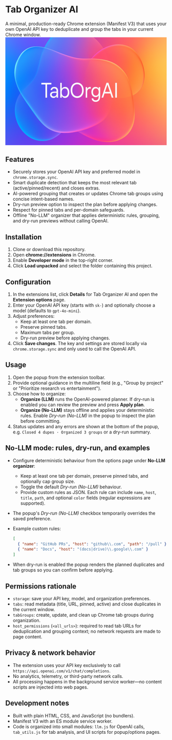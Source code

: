 # Tab Organizer AI

A minimal, production-ready Chrome extension (Manifest V3) that uses your own OpenAI API key to deduplicate and group the tabs in your current Chrome window.
![Alt text](/TabOrgAI.png)

## Features

- Securely stores your OpenAI API key and preferred model in `chrome.storage.sync`.
- Smart duplicate detection that keeps the most relevant tab (active/pinned/recent) and closes extras.
- AI-powered grouping that creates or updates Chrome tab groups using concise intent-based names.
- Dry-run preview option to inspect the plan before applying changes.
- Respect for pinned tabs and per-domain safeguards.
- Offline "No-LLM" organizer that applies deterministic rules, grouping, and dry-run previews without calling OpenAI.

## Installation

1. Clone or download this repository.
2. Open **chrome://extensions** in Chrome.
3. Enable **Developer mode** in the top-right corner.
4. Click **Load unpacked** and select the folder containing this project.

## Configuration

1. In the extensions list, click **Details** for Tab Organizer AI and open the **Extension options** page.
2. Enter your OpenAI API key (starts with `sk-`) and optionally choose a model (defaults to `gpt-4o-mini`).
3. Adjust preferences:
   - Keep at least one tab per domain.
   - Preserve pinned tabs.
   - Maximum tabs per group.
   - Dry-run preview before applying changes.
4. Click **Save changes**. The key and settings are stored locally via `chrome.storage.sync` and only used to call the OpenAI API.

## Usage

1. Open the popup from the extension toolbar.
2. Provide optional guidance in the multiline field (e.g., "Group by project" or "Prioritize research vs entertainment").
3. Choose how to organize:
   - **Organize (LLM)** runs the OpenAI-powered planner. If dry-run is enabled you can review the preview and press **Apply plan**.
   - **Organize (No-LLM)** stays offline and applies your deterministic rules. Enable *Dry-run (No-LLM)* in the popup to inspect the plan before committing.
4. Status updates and any errors are shown at the bottom of the popup, e.g. `Closed 4 dupes · Organized 3 groups` or a dry-run summary.

## No-LLM mode: rules, dry-run, and examples

- Configure deterministic behaviour from the options page under **No-LLM organizer**:
  - Keep at least one tab per domain, preserve pinned tabs, and optionally cap group size.
  - Toggle the default *Dry-run (No-LLM)* behaviour.
  - Provide custom rules as JSON. Each rule can include `name`, `host`, `title`, `path`, and optional `color` fields (regular expressions are supported).
- The popup's *Dry-run (No-LLM)* checkbox temporarily overrides the saved preference.
- Example custom rules:

  ```json
  [
    { "name": "GitHub PRs", "host": "github\\.com", "path": "/pull" },
    { "name": "Docs", "host": "(docs|drive)\\.google\\.com" }
  ]
  ```

- When dry-run is enabled the popup renders the planned duplicates and tab groups so you can confirm before applying.

## Permissions rationale

- `storage`: save your API key, model, and organization preferences.
- `tabs`: read metadata (title, URL, pinned, active) and close duplicates in the current window.
- `tabGroups`: create, update, and clean up Chrome tab groups during organization.
- `host_permissions` (`<all_urls>`): required to read tab URLs for deduplication and grouping context; no network requests are made to page content.

## Privacy & network behavior

- The extension uses your API key exclusively to call `https://api.openai.com/v1/chat/completions`.
- No analytics, telemetry, or third-party network calls.
- All processing happens in the background service worker—no content scripts are injected into web pages.

## Development notes

- Built with plain HTML, CSS, and JavaScript (no bundlers).
- Manifest V3 with an ES module service worker.
- Code is organized into small modules: `llm.js` for OpenAI calls, `tab_utils.js` for tab analysis, and UI scripts for popup/options pages.
